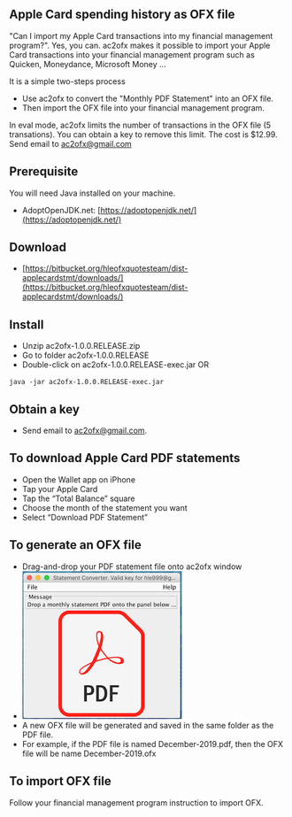 ## Apple Card spending history as OFX file
"Can I import my Apple Card transactions into my financial management program?".
Yes, you can.
ac2ofx makes it possible to import your Apple Card transactions into your financial management program such as Quicken, Moneydance, Microsoft Money ...

It is a simple two-steps process

* Use ac2ofx to convert the "Monthly PDF Statement" into an OFX file.
* Then import the OFX file into your financial management program.

In eval mode, ac2ofx limits the number of transactions in the OFX file (5 transations). You can obtain a key to remove this limit. The cost is $12.99. Send email to ac2ofx@gmail.com

## Prerequisite
You will need Java installed on your machine.
* AdoptOpenJDK.net: [https://adoptopenjdk.net/](https://adoptopenjdk.net/) 

## Download
* [https://bitbucket.org/hleofxquotesteam/dist-applecardstmt/downloads/](https://bitbucket.org/hleofxquotesteam/dist-applecardstmt/downloads/)

## Install
* Unzip ac2ofx-1.0.0.RELEASE.zip
* Go to folder ac2ofx-1.0.0.RELEASE
* Double-click on ac2ofx-1.0.0.RELEASE-exec.jar OR
````
java -jar ac2ofx-1.0.0.RELEASE-exec.jar
````

## Obtain a key
* Send email to ac2ofx@gmail.com.

## To download Apple Card PDF statements
* Open the Wallet app on iPhone
* Tap your Apple Card
* Tap the “Total Balance” square
* Choose the month of the statement you want
* Select “Download PDF Statement”

## To generate an OFX file
* Drag-and-drop your PDF statement file onto ac2ofx window
* ![Tool Window Image](/image01.png)
* A new OFX file will be generated and saved in the same folder as the PDF file.
* For example, if the PDF file is named December-2019.pdf, then the OFX file will be name December-2019.ofx

## To import OFX file
Follow your financial management program instruction to import OFX.
